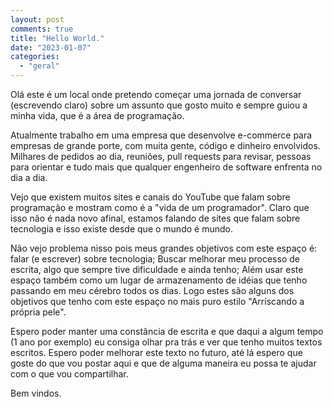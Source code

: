 ```yaml
---
layout: post
comments: true
title: "Hello World."
date: "2023-01-07"
categories: 
  - "geral"
---
```


Olá este é um local onde pretendo começar uma jornada de conversar (escrevendo claro) sobre um assunto que gosto muito e sempre guiou a minha vida, que é a área de programação.

Atualmente trabalho em uma empresa que desenvolve e-commerce para empresas de grande porte, com muita gente, código e dinheiro envolvidos. Milhares de pedidos ao dia, reuniões, pull requests para revisar, pessoas para orientar e tudo mais que qualquer engenheiro de software enfrenta no dia a dia.

Vejo que existem muitos sites e canais do YouTube que falam sobre programação e mostram como é a "vida de um programador". Claro que isso não é nada novo afinal, estamos falando de sites que falam sobre tecnologia e isso existe desde que o mundo é mundo.

Não vejo problema nisso pois meus grandes objetivos com este espaço é: falar (e escrever) sobre tecnologia; Buscar melhorar meu processo de escrita, algo que sempre tive dificuldade e ainda tenho; Além usar este espaço também como um lugar de armazenamento de idéias que tenho passando em meu cérebro todos os dias. Logo estes são alguns dos objetivos que tenho com este espaço no mais puro estilo "Arriscando a própria pele".

Espero poder manter uma constância de escrita e que daqui a algum tempo (1 ano por exemplo) eu consiga olhar pra trás e ver que tenho muitos textos escritos. Espero poder melhorar este texto no futuro, até lá espero que goste do que vou postar aqui e que de alguma maneira eu possa te ajudar com o que vou compartilhar.

Bem vindos.
